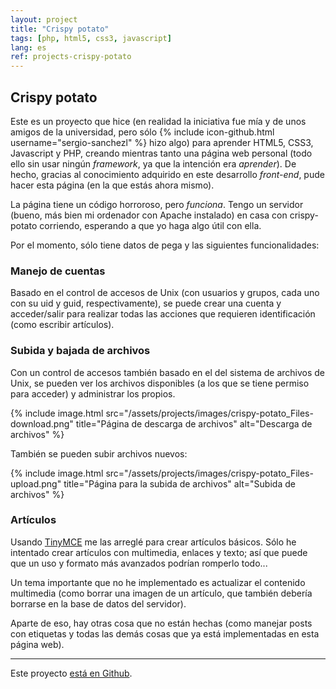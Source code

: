 ```yaml
---
layout: project
title: "Crispy potato"
tags: [php, html5, css3, javascript]
lang: es
ref: projects-crispy-potato
---
```


## Crispy potato

Este es un proyecto que hice (en realidad la iniciativa fue mía y de unos amigos de la
universidad, pero sólo {% include icon-github.html username="sergio-sanchezl" %} hizo
algo) para aprender HTML5, CSS3, Javascript y PHP, creando mientras tanto una página
web personal (todo ello sin usar ningún _framework_, ya que la intención era _aprender_).
De hecho, gracias al conocimiento adquirido en este desarrollo _front-end_, pude hacer
esta página (en la que estás ahora mismo).


La página tiene un código horroroso, pero _funciona_. Tengo un servidor (bueno, más bien
mi ordenador con Apache instalado) en casa con crispy-potato corriendo, esperando a que
yo haga algo útil con ella.


Por el momento, sólo tiene datos de pega y las siguientes funcionalidades:

### Manejo de cuentas

Basado en el control de accesos de Unix (con usuarios y grupos, cada uno con su uid y
guid, respectivamente), se puede crear una cuenta y acceder/salir para realizar todas
las acciones que requieren identificación (como escribir artículos).

### Subida y bajada de archivos

Con un control de accesos también basado en el del sistema de archivos de Unix, se pueden
ver los archivos disponibles (a los que se tiene permiso para acceder) y administrar los
propios.

{% include image.html
	src="/assets/projects/images/crispy-potato_Files-download.png"
	title="Página de descarga de archivos"
	alt="Descarga de archivos"
%}

También se pueden subir archivos nuevos:

{% include image.html
	src="/assets/projects/images/crispy-potato_Files-upload.png"
	title="Página para la subida de archivos"
	alt="Subida de archivos"
%}

### Artículos

Usando [TinyMCE](https://www.tinymce.com/) me las arreglé para crear artículos básicos.
Sólo he intentado crear artículos con multimedia, enlaces y texto; así que puede que
un uso y formato más avanzados podrían romperlo todo...

Un tema importante que no he implementado es actualizar el contenido multimedia (como
borrar una imagen de un artículo, que también debería borrarse en la base de datos del
servidor).

Aparte de eso, hay otras cosa que no están hechas (como manejar posts con etiquetas y
todas las demás cosas que ya está implementadas en esta página web).

----

Este proyecto [está en Github](https://github.com/Foo-Manroot/Crispy-potato).
